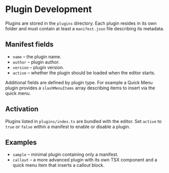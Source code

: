 # Plugin Development

Plugins are stored in the `plugins` directory. Each plugin resides in its own
folder and must contain at least a `manifest.json` file describing its
metadata.

## Manifest fields

- `name` – the plugin name.
- `author` – plugin author.
- `version` – plugin version.
- `active` – whether the plugin should be loaded when the editor starts.

Additional fields are defined by plugin type. For example a Quick Menu plugin
provides a `slashMenuItems` array describing items to insert via the quick
menu.

## Activation

Plugins listed in `plugins/index.ts` are bundled with the editor. Set `active`
to `true` or `false` within a manifest to enable or disable a plugin.

## Examples

- `sample` – minimal plugin containing only a manifest.
- `callout` – a more advanced plugin with its own TSX component and a quick
  menu item that inserts a callout block.